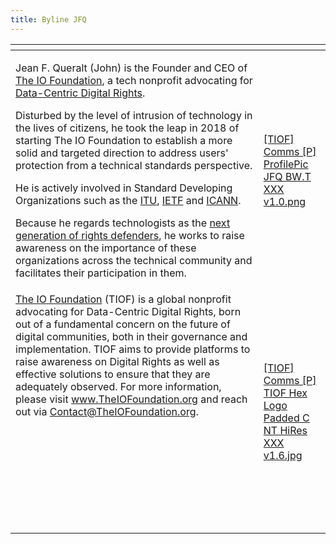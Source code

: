 ```yaml
---
title: Byline JFQ
---
```


<table data-card-size="large" data-view="cards"><thead><tr><th></th><th data-hidden data-card-cover data-type="files"></th></tr></thead><tbody><tr><td><p>Jean F. Queralt (John) is the Founder and CEO of <a href="https://theiofoundation.org">The IO Foundation</a>, a tech nonprofit advocating for <a href="https://tiof.click/DCDRAbout">Data-Centric Digital Rights</a>.</p><p></p><p>Disturbed by the level of intrusion of technology in the lives of citizens, he took the leap in 2018 of starting The IO Foundation to establish a more solid and targeted direction to address users' protection from a technical standards perspective.</p><p></p><p>He is actively involved in Standard Developing Organizations such as the <a href="https://itu.int">ITU</a>, <a href="https://ietf.org">IETF</a> and <a href="https://icann.org">ICANN</a>.</p><p></p><p>Because he regards technologists as the <a href="https://tiof.click/TIOFNextGen">next generation of rights defenders</a>, he works to raise awareness on the importance of these organizations across the technical community and facilitates their participation in them.</p></td><td><a href="../assets/[TIOF] Comms [P] ProfilePic JFQ BW.T XXX v1.0.png">[TIOF] Comms [P] ProfilePic JFQ BW.T XXX v1.0.png</a></td></tr><tr><td><a href="https://theiofoundation.org">The IO Foundation</a> (TIOF) is a global nonprofit advocating for Data-Centric Digital Rights, born out of a fundamental concern on the future of digital communities, both in their governance and implementation. TIOF aims to provide platforms to raise awareness on Digital Rights as well as effective solutions to ensure that they are adequately observed. For more information, please visit <a href="https://theiofoundation.org">www.TheIOFoundation.org</a> and reach out via <a href="mailto:Contact@TheIOFoundation.org">Contact@TheIOFoundation.org</a>.<br><br><br><br><br><br><br><br><br><br></td><td><a href="../assets/[TIOF] Comms [P] TIOF Hex Logo Padded C NT HiRes XXX v1.6.jpg">[TIOF] Comms [P] TIOF Hex Logo Padded C NT HiRes XXX v1.6.jpg</a></td></tr></tbody></table>
